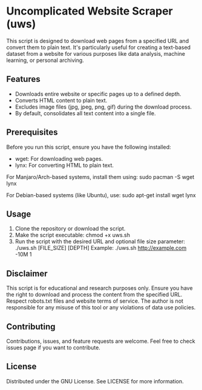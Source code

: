 # Uncomplicated Website Scraper (uws)

This script is designed to download web pages from a specified URL and convert them to plain text. It's particularly useful for creating a text-based dataset from a website for various purposes like data analysis, machine learning, or personal archiving.

## Features

- Downloads entire website or specific pages up to a defined depth.
- Converts HTML content to plain text.
- Excludes image files (jpg, jpeg, png, gif) during the download process.
- By default, consolidates all text content into a single file.

## Prerequisites

Before you run this script, ensure you have the following installed:
- wget: For downloading web pages.
- lynx: For converting HTML to plain text.

For Manjaro/Arch-based systems, install them using:
sudo pacman -S wget lynx

For Debian-based systems (like Ubuntu), use:
sudo apt-get install wget lynx

## Usage

1. Clone the repository or download the script.
2. Make the script executable:
   chmod +x uws.sh
3. Run the script with the desired URL and optional file size parameter:
   ./uws.sh <URL> [FILE_SIZE] [DEPTH]
   Example:
   ./uws.sh http://example.com -10M 1

## Disclaimer

This script is for educational and research purposes only. Ensure you have the right to download and process the content from the specified URL. Respect robots.txt files and website terms of service. The author is not responsible for any misuse of this tool or any violations of data use policies.

## Contributing

Contributions, issues, and feature requests are welcome. Feel free to check issues page if you want to contribute.

## License

Distributed under the GNU License. See LICENSE for more information.


